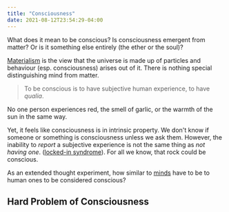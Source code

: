 ```yaml
---
title: "Consciousness"
date: 2021-08-12T23:54:29-04:00
---
```


What does it mean to be conscious? Is consciousness emergent from matter? Or is it something else entirely (the ether or the soul)?

[Materialism](thoughts/mind-body-problem.md) is the view that the universe is made up of particles and behaviour (esp. consciousness) arises out of it. There is nothing special distinguishing mind from matter.

> To be conscious is to have subjective human experience, to have *qualia*.

No one person experiences red, the smell of garlic, or the warmth of the sun in the same way.

Yet, it feels like consciousness is in intrinsic property. We don't know if someone or something is consciousness unless we ask them. However, the inability to _report_ a subjective experience is not the same thing as _not having one_. ([locked-in syndrome](https://en.wikipedia.org/wiki/Locked-in_syndrome)). For all we know, that rock could be conscious.

As an extended thought experiment, how similar to [minds](thoughts/mind-design.md) have to be to human ones to be considered conscious?

## Hard Problem of Consciousness
